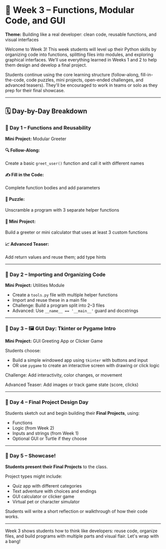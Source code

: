 # 🔵 Week 3 – Functions, Modular Code, and GUI

**Theme:** Building like a real developer: clean code, reusable functions, and visual interfaces

Welcome to Week 3! This week students will level up their Python skills by organizing code into functions, splitting files into modules, and exploring graphical interfaces. We'll use everything learned in Weeks 1 and 2 to help them design and develop a final project.

Students continue using the core learning structure (follow-along, fill-in-the-code, code puzzles, mini projects, open-ended challenges, and advanced teasers). They'll be encouraged to work in teams or solo as they prep for their final showcase.

---

## 🗓️ Day-by-Day Breakdown

### 📅 Day 1 – Functions and Reusability
**Mini Project:** Modular Greeter

#### 🔍 Follow-Along:
Create a basic `greet_user()` function and call it with different names

#### ✍️ Fill in the Code:
Complete function bodies and add parameters

#### 🧩 Puzzle:
Unscramble a program with 3 separate helper functions

#### 🚀 Mini Project:
Build a greeter or mini calculator that uses at least 3 custom functions

#### 📈 Advanced Teaser:
Add return values and reuse them; add type hints

---

### 📅 Day 2 – Importing and Organizing Code
**Mini Project:** Utilities Module
- Create a `tools.py` file with multiple helper functions
- Import and reuse these in a main file
- Challenge: Build a program split into 2–3 files
- Advanced: Use `__name__ == '__main__'` guard and docstrings

---

### 📅 Day 3 – 🖼️ GUI Day: Tkinter or Pygame Intro
**Mini Project:** GUI Greeting App or Clicker Game

Students choose:
- Build a simple windowed app using `tkinter` with buttons and input
- OR use `pygame` to create an interactive screen with drawing or click logic

Challenge: Add interactivity, color changes, or movement

Advanced Teaser: Add images or track game state (score, clicks)

---

### 📅 Day 4 – Final Project Design Day
Students sketch out and begin building their **Final Projects**, using:
- Functions
- Logic (from Week 2)
- Inputs and strings (from Week 1)
- Optional GUI or Turtle if they choose

---

### 📅 Day 5 – Showcase!
**Students present their Final Projects** to the class.

Project types might include:
- Quiz app with different categories
- Text adventure with choices and endings
- GUI calculator or clicker game
- Virtual pet or character simulator

Students will write a short reflection or walkthrough of how their code works.

---

Week 3 shows students how to think like developers: reuse code, organize files, and build programs with multiple parts and visual flair. Let's wrap with a bang!
